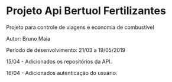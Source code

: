 # Projeto Api Bertuol Fertilizantes

<p>Projeto para controle de viagens e economia de combustível</p>
<p>Autor: Bruno Maia</p>
<p>Período de desenvolvimento: 21/03 a 19/05/2019</p>
<p>15/04 - Adicionados os repositórios da API.</p>
<p>16/04 - Adicionados autenticação do usuário.</p>